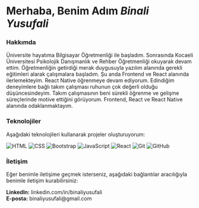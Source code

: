 <!--
### Hi there 👋


**Binaliyusufali/Binaliyusufali** is a ✨ _special_ ✨ repository because its `README.md` (this file) appears on your GitHub profile.

Here are some ideas to get you started:

- 🔭 I’m currently working on ...
- 🌱 I’m currently learning ...
- 👯 I’m looking to collaborate on ...
- 🤔 I’m looking for help with ...
- 💬 Ask me about ...
- 📫 How to reach me: ...
- 😄 Pronouns: ...
- ⚡ Fun fact: ...
-->
<h1> Merhaba, Benim Adım <i>Binali Yusufali </i> </h1>

<h3> Hakkımda </h3>
<p>Üniversite hayatıma Bilgisayar Öğretmenliği ile başladım. Sonrasında Kocaeli Üniversitesi Psikolojik Danışmanlık ve Rehber Öğretmenliği okuyarak devam ettim. Öğretmenliğin getirdiği merak duygusuyla yazılım alanında gerekli eğitimleri alarak çalışmalara başladım. Şu anda Frontend ve React alanında ilerlemekteyim. React Native öğrenmeye devam ediyorum. Edindiğim deneyimlere bağlı takım çalışması ruhunun çok değerli olduğu düşüncesindeyim. Takım çalışmasının beni sürekli öğrenme ve gelişme süreçlerinde motive ettiğini görüyorum. Frontend, React ve React Native alanında odaklanmaktayım. </p>
<!--
Proje Örnekleri
Proje 1: [Proje açıklaması buraya yazılabilir.]
Proje 2: [Proje açıklaması buraya yazılabilir.]
Proje 3: [Proje açıklaması buraya yazılabilir.]
-->
<h3>Teknolojiler</h3>
<p>Aşağıdaki teknolojileri kullanarak projeler oluşturuyorum:</p>

<p> 
<img src="https://img.shields.io/badge/-HTML-E34F26?style=flat-square&logo=html5&logoColor=white" alt="HTML">
<img src="https://img.shields.io/badge/-CSS-1572B6?style=flat-square&logo=css3&logoColor=white" alt="CSS">
<img src="https://img.shields.io/badge/-Bootstrap-563D7C?style=flat-square&logo=bootstrap&logoColor=white" alt="Bootstrap">
<img src="https://img.shields.io/badge/-JavaScript-F7DF1E?style=flat-square&logo=javascript&logoColor=black" alt="JavaScript">
<img src="https://img.shields.io/badge/-React-61DAFB?style=flat-square&logo=react&logoColor=black" alt="React">
<img src="https://img.shields.io/badge/-Git-F05032?style=flat-square&logo=git&logoColor=white" alt="Git">
<img src="https://img.shields.io/badge/-GitHub-181717?style=flat-square&logo=github&logoColor=white" alt="GitHub">
</p>

<h3>İletişim</h3>
<p>Eğer benimle iletişime geçmek isterseniz, aşağıdaki bağlantılar aracılığıyla benimle iletişim kurabilirsiniz:</p>

<p>
  <b>LinkedIn:</b> linkedin.com/in/binaliyusufali
 <br>
  <b>E-posta:</b> binaliyusufali@gmail.com
</p>
